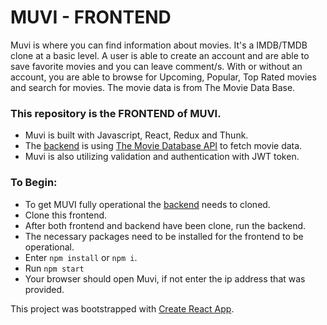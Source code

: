 # MUVI - FRONTEND
Muvi is where you can find information about movies.
It's a IMDB/TMDB clone at a basic level. A user is able to create an account and are
able to save favorite movies and you can leave comment/s. With or without an account,
you are able to browse for Upcoming, Popular, Top Rated movies and search for movies.
The movie data is from The Movie Data Base.

### This repository is the FRONTEND of MUVI.
- Muvi is built with Javascript, React, Redux and Thunk.
- The [backend](https://github.com/phajib/muvi_api) is using [The Movie Database API](https://www.themoviedb.org/) to fetch movie data.
- Muvi is also utilizing validation and authentication with JWT token.


### To Begin:
- To get MUVI fully operational the [backend](https://github.com/phajib/muvi_api) needs to cloned.
- Clone this frontend.
- After both frontend and backend have been clone, run the backend.
- The necessary packages need to be installed for the frontend to be operational.
- Enter ```npm install``` or ```npm i```.
- Run ```npm start```
- Your browser should open Muvi, if not enter the ip address that was provided.

This project was bootstrapped with [Create React App](https://github.com/facebook/create-react-app).
